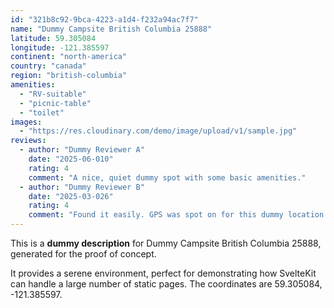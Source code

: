 ```yaml
---
id: "321b8c92-9bca-4223-a1d4-f232a94ac7f7"
name: "Dummy Campsite British Columbia 25888"
latitude: 59.305084
longitude: -121.385597
continent: "north-america"
country: "canada"
region: "british-columbia"
amenities:
  - "RV-suitable"
  - "picnic-table"
  - "toilet"
images:
  - "https://res.cloudinary.com/demo/image/upload/v1/sample.jpg"
reviews:
  - author: "Dummy Reviewer A"
    date: "2025-06-010"
    rating: 4
    comment: "A nice, quiet dummy spot with some basic amenities."
  - author: "Dummy Reviewer B"
    date: "2025-03-026"
    rating: 4
    comment: "Found it easily. GPS was spot on for this dummy location."
---
```


This is a **dummy description** for Dummy Campsite British Columbia 25888, generated for the proof of concept.

It provides a serene environment, perfect for demonstrating how SvelteKit can handle a large number of static pages. The coordinates are 59.305084, -121.385597.
